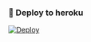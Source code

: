### 🚀 Deploy to heroku
[![Deploy](https://www.herokucdn.com/deploy/button.svg)](https://heroku.com/deploy?template=https://github.com/Abbasov04/ssmusic)
